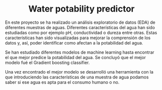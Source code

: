 <h1 align="center"> Water potability predictor </h1>

En este proyecto se ha realizado un análisis exploratorio de datos (EDA) de diferentes muestras de aguas. Diferentes características del agua han sido estudiadas como por ejemplo pH, conductividad o dureza entre otras. Estas características han sido visualizadas para mejorar la comprensión de los datos y, así, poder identificar como afectan a la potabilidad del agua.

Se han estudiado diferentes modelos de machine learning hasta encontrar el que mejor predice la potabilidad del agua. Se concluyó que el mejor modelo fué el Gradient boosting classifier.

Una vez encontrado el mejor modelo se desarrolló una herramienta con la que introduciendo las características de una muestra de agua podamos saber si ese agua es apta para el consumo humano o no.
